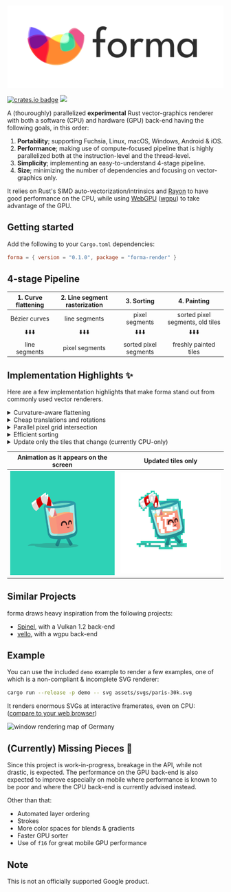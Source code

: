 ![forma logo](assets/images/logo.png?raw=true)

[![crates.io badge](https://img.shields.io/crates/v/forma-render?style=for-the-badge)](https://crates.io/crates/forma-render) [![](https://dcbadge.vercel.app/api/server/CYtcmqgh)](https://discord.gg/CYtcmqgh)

A (thouroughly) parallelized **experimental** Rust vector-graphics renderer with both a software (CPU) and hardware (GPU)
back-end having the following goals, in this order:

  1. **Portability**; supporting Fuchsia, Linux, macOS, Windows, Android & iOS.
  2. **Performance**; making use of compute-focused pipeline that is highly parallelized both at the instruction-level and the thread-level.
  3. **Simplicity**; implementing an easy-to-understand 4-stage pipeline.
  4. **Size**; minimizing the number of dependencies and focusing on vector-graphics only.

It relies on Rust's SIMD auto-vectorization/intrinsics and [Rayon] to have good performance on the CPU, while using [WebGPU] ([wgpu]) to take advantage of the GPU.

[Rayon]: https://github.com/rayon-rs/rayon
[WebGPU]: https://github.com/gpuweb/gpuweb
[wgpu]: https://wgpu.rs/

## Getting started

Add the following to your `Cargo.toml` dependencies:

```toml
forma = { version = "0.1.0", package = "forma-render" }
```

## 4-stage Pipeline

| 1. Curve flattening | 2. Line segment rasterization |      3. Sorting       |           4. Painting            |
|:-------------------:|:-----------------------------:|:---------------------:|:--------------------------------:|
|    Bézier curves    |         line segments         |     pixel segments    | sorted pixel segments, old tiles |
|        ⬇️⬇️⬇️       |             ⬇️⬇️⬇️            |         ⬇️⬇️⬇️        |              ⬇️⬇️⬇️              |
|    line segments    |        pixel segments         | sorted pixel segments |      freshly painted tiles       |

## Implementation Highlights ✨

Here are a few implementation highlights that make forma stand out from commonly used vector renderers.

<details>
<summary>Curvature-aware flattening</summary>

All higher cubic Béziers are approximated by quadratic ones, then, in parallel, flattened to line segments according to their curvature. This [technique] was developed by Raph Levien.

[technique]: https://raphlinus.github.io/graphics/curves/2019/12/23/flatten-quadbez.html

</details>

<details>
<summary>Cheap translations and rotations</summary>

Translations and rotations can be rendered without having to re-flatten the curves, all the while maintaining full quality.

</details>

<details>
<summary>Parallel pixel grid intersection</summary>

Line segments are transformed into pixel segments by intersecting them with the pixel grid. We developed a simple method that performs this computation in *O(1)* and which is run in parallel.

</details>

<details>
<summary>Efficient sorting</summary>

We ported [crumsort] to Rust and parallelized it with Rayon, delivering improved performance over its pdqsort implementation for 64-bit random data. Scattering pixel segments with a sort was inspired from Allan MacKinnon's work on [Spinel].

[crumsort]: https://github.com/google/crumsort-rs
[Spinel]: https://cs.opensource.google/fuchsia/fuchsia/+/main:src/graphics/lib/compute/spinel/

</details>

<details>
<summary>Update only the tiles that change (currently CPU-only)</summary>

We implemented a fail-fast per-tile optimizer that tries to skip the painting step entirely. A similar approach could also be tested on the GPU.

</details>

| Animation as it appears on the screen |                             Updated tiles only                             |
|:-------------------------------------:|:--------------------------------------------------------------------------:|
| ![](assets/images/juice.png?raw=true) | ![juice animation updated tiles](assets/images/juice-updated.png?raw=true) |

## Similar Projects

forma draws heavy inspiration from the following projects:

* [Spinel], with a Vulkan 1.2 back-end
* [vello], with a wgpu back-end

[vello]: https://github.com/linebender/vello

## Example

You can use the included `demo` example to render a few examples, one of which is a non-compliant & incomplete SVG renderer:

```sh
cargo run --release -p demo -- svg assets/svgs/paris-30k.svg
```

It renders enormous SVGs at interactive framerates, even on CPU: ([compare to your web browser])

[compare to your web browser]: assets/svgs/paris-30k.svg?raw=true

![window rendering map of Germany](assets/images/paris-30k-rendered.png?raw=true)

## (Currently) Missing Pieces 🧩

Since this project is work-in-progress, breakage in the API, while not drastic, is expected. The performance on the GPU back-end is also expected to improve especially on mobile where performance is known to be poor and where the CPU back-end is currently advised instead.

Other than that:

* Automated layer ordering
* Strokes
* More color spaces for blends & gradients
* Faster GPU sorter
* Use of `f16` for great mobile GPU performance

## Note

This is not an officially supported Google product.
